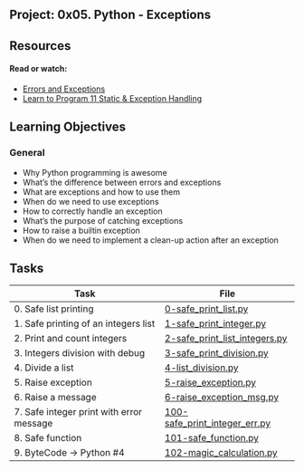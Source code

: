 ## Project: 0x05. Python - Exceptions

## Resources

#### Read or watch:

- [Errors and Exceptions](https://intranet.alxswe.com/rltoken/Yj7sDOzmKwICSHr7WEAW3A)
- [Learn to Program 11 Static & Exception Handling](https://intranet.alxswe.com/rltoken/xASzXarhF1sBhzYkJ14LvQ)

## Learning Objectives

### General

- Why Python programming is awesome
- What’s the difference between errors and exceptions
- What are exceptions and how to use them
- When do we need to use exceptions
- How to correctly handle an exception
- What’s the purpose of catching exceptions
- How to raise a builtin exception
- When do we need to implement a clean-up action after an exception

## Tasks

| Task                                     | File                                                             |
| ---------------------------------------- | ---------------------------------------------------------------- |
| 0. Safe list printing                    | [0-safe_print_list.py](./0-safe_print_list.py)                   |
| 1. Safe printing of an integers list     | [1-safe_print_integer.py](./1-safe_print_integer.py)             |
| 2. Print and count integers              | [2-safe_print_list_integers.py](./2-safe_print_list_integers.py) |
| 3. Integers division with debug          | [3-safe_print_division.py](./3-safe_print_division.py)           |
| 4. Divide a list                         | [4-list_division.py](./4-list_division.py)                       |
| 5. Raise exception                       | [5-raise_exception.py](./5-raise_exception.py)                   |
| 6. Raise a message                       | [6-raise_exception_msg.py](./6-raise_exception_msg.py)           |
| 7. Safe integer print with error message | [100-safe_print_integer_err.py](./100-safe_print_integer_err.py) |
| 8. Safe function                         | [101-safe_function.py](./101-safe_function.py)                   |
| 9. ByteCode -> Python #4                 | [102-magic_calculation.py](./102-magic_calculation.py)           |
